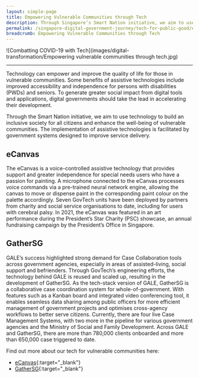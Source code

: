```yaml
---
layout: simple-page
title: Empowering Vulnerable Communities through Tech 
description: Through Singapore’s Smart Nation initiative, we aim to use technology to build an inclusive society for all citizens. 
permalink: /singapore-digital-government-journey/tech-for-public-good/empowering-vulnerable-communities-through-tech
breadcrumb: Empowering Vulnerable Communities through Tech 
---
```


![Combatting COVID-19 with Tech](images/digital-transformation/Empowering vulnerable communities through tech.jpg)

---
Technology can empower and improve the quality of life for those in vulnerable communities. Some benefits of assistive technologies include improved accessibility and independence for persons with disabilities (PWDs) and seniors. To generate greater social impact from digital tools and applications, digital governments should take the lead in accelerating their development.

Through the Smart Nation initiative, we aim to use technology to build an inclusive society for all citizens and enhance the well-being of vulnerable communities. The implementation of assistive technologies is facilitated by government systems designed to improve service delivery.

## eCanvas

The eCanvas is a voice-controlled assistive technology that provides support and greater independence for special needs users who have a passion for painting. A microphone connected to the eCanvas processes voice commands via a pre-trained neural network engine, allowing the canvas to move or dispense paint in the corresponding paint colour on the palette accordingly.  Seven GovTech units have been deployed by partners from charity and social service organisations to date, including for users with cerebral palsy. In 2021, the eCanvas was featured in an art performance during the President’s Star Charity (PSC) showcase, an annual fundraising campaign by the President’s Office in Singapore.

## GatherSG

GALE’s success highlighted strong demand for Case Collaboration tools across government agencies, especially in areas of assisted-living, social support and befrienders. Through GovTech’s engineering efforts, the technology behind GALE is reused and scaled up, resulting in the development of GatherSG. As the tech-stack version of GALE, GatherSG is a collaborative case coordination system for whole-of-government. With features such as a Kanban board and integrated video conferencing tool, it enables seamless data sharing among public officers for more efficient management of government projects and optimises cross-agency workflows to better serve citizens. Currently, there are four live Case Management Systems, with two more in the pipeline for various government agencies and the Ministry of Social and Family Development. Across GALE and GatherSG, there are more than 780,000 clients onboarded and more than 650,000 case triggered to date.

Find out more about our tech for vulnerable communities here:
* [eCanvas](https://www.developer.tech.gov.sg/technologies/sensor-platforms-and-internet-of-things/ecanvas){:target="_blank"}
* [GatherSG](https://www.developer.tech.gov.sg/technologies/productivity-tools/gathersg.html){:target="_blank"}
